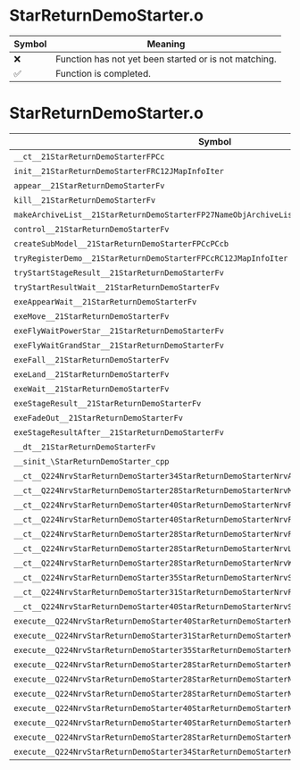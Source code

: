 # StarReturnDemoStarter.o
| Symbol | Meaning 
| ------------- | ------------- 
| :x: | Function has not yet been started or is not matching. 
| :white_check_mark: | Function is completed. 


# StarReturnDemoStarter.o
| Symbol | Decompiled? |
| ------------- | ------------- |
| `__ct__21StarReturnDemoStarterFPCc` | :x: |
| `init__21StarReturnDemoStarterFRC12JMapInfoIter` | :x: |
| `appear__21StarReturnDemoStarterFv` | :x: |
| `kill__21StarReturnDemoStarterFv` | :x: |
| `makeArchiveList__21StarReturnDemoStarterFP27NameObjArchiveListCollectorRC12JMapInfoIter` | :x: |
| `control__21StarReturnDemoStarterFv` | :x: |
| `createSubModel__21StarReturnDemoStarterFPCcPCcb` | :x: |
| `tryRegisterDemo__21StarReturnDemoStarterFPCcRC12JMapInfoIter` | :x: |
| `tryStartStageResult__21StarReturnDemoStarterFv` | :x: |
| `tryStartResultWait__21StarReturnDemoStarterFv` | :x: |
| `exeAppearWait__21StarReturnDemoStarterFv` | :x: |
| `exeMove__21StarReturnDemoStarterFv` | :x: |
| `exeFlyWaitPowerStar__21StarReturnDemoStarterFv` | :x: |
| `exeFlyWaitGrandStar__21StarReturnDemoStarterFv` | :x: |
| `exeFall__21StarReturnDemoStarterFv` | :x: |
| `exeLand__21StarReturnDemoStarterFv` | :x: |
| `exeWait__21StarReturnDemoStarterFv` | :x: |
| `exeStageResult__21StarReturnDemoStarterFv` | :x: |
| `exeFadeOut__21StarReturnDemoStarterFv` | :x: |
| `exeStageResultAfter__21StarReturnDemoStarterFv` | :x: |
| `__dt__21StarReturnDemoStarterFv` | :x: |
| `__sinit_\StarReturnDemoStarter_cpp` | :x: |
| `__ct__Q224NrvStarReturnDemoStarter34StarReturnDemoStarterNrvAppearWaitFv` | :x: |
| `__ct__Q224NrvStarReturnDemoStarter28StarReturnDemoStarterNrvMoveFv` | :x: |
| `__ct__Q224NrvStarReturnDemoStarter40StarReturnDemoStarterNrvFlyWaitPowerStarFv` | :x: |
| `__ct__Q224NrvStarReturnDemoStarter40StarReturnDemoStarterNrvFlyWaitGrandStarFv` | :x: |
| `__ct__Q224NrvStarReturnDemoStarter28StarReturnDemoStarterNrvFallFv` | :x: |
| `__ct__Q224NrvStarReturnDemoStarter28StarReturnDemoStarterNrvLandFv` | :x: |
| `__ct__Q224NrvStarReturnDemoStarter28StarReturnDemoStarterNrvWaitFv` | :x: |
| `__ct__Q224NrvStarReturnDemoStarter35StarReturnDemoStarterNrvStageResultFv` | :x: |
| `__ct__Q224NrvStarReturnDemoStarter31StarReturnDemoStarterNrvFadeOutFv` | :x: |
| `__ct__Q224NrvStarReturnDemoStarter40StarReturnDemoStarterNrvStageResultAfterFv` | :x: |
| `execute__Q224NrvStarReturnDemoStarter40StarReturnDemoStarterNrvStageResultAfterCFP5Spine` | :x: |
| `execute__Q224NrvStarReturnDemoStarter31StarReturnDemoStarterNrvFadeOutCFP5Spine` | :x: |
| `execute__Q224NrvStarReturnDemoStarter35StarReturnDemoStarterNrvStageResultCFP5Spine` | :x: |
| `execute__Q224NrvStarReturnDemoStarter28StarReturnDemoStarterNrvWaitCFP5Spine` | :x: |
| `execute__Q224NrvStarReturnDemoStarter28StarReturnDemoStarterNrvLandCFP5Spine` | :x: |
| `execute__Q224NrvStarReturnDemoStarter28StarReturnDemoStarterNrvFallCFP5Spine` | :x: |
| `execute__Q224NrvStarReturnDemoStarter40StarReturnDemoStarterNrvFlyWaitGrandStarCFP5Spine` | :x: |
| `execute__Q224NrvStarReturnDemoStarter40StarReturnDemoStarterNrvFlyWaitPowerStarCFP5Spine` | :x: |
| `execute__Q224NrvStarReturnDemoStarter28StarReturnDemoStarterNrvMoveCFP5Spine` | :x: |
| `execute__Q224NrvStarReturnDemoStarter34StarReturnDemoStarterNrvAppearWaitCFP5Spine` | :x: |
